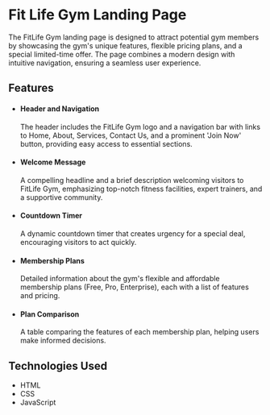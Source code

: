 # Fit Life Gym Landing Page

The FitLife Gym landing page is designed to attract potential gym members by showcasing the gym's unique features, flexible pricing plans, and a special limited-time offer. The page combines a modern design with intuitive navigation, ensuring a seamless user experience.

## Features

- #### Header and Navigation
  The header includes the FitLife Gym logo and a navigation bar with links to Home, About, Services, Contact Us, and a prominent 'Join Now' button, providing easy access to essential sections.

-  #### Welcome Message
   A compelling headline and a brief description welcoming visitors to FitLife Gym, emphasizing top-notch fitness facilities, expert trainers, and a supportive community.

-  #### Countdown Timer
   A dynamic countdown timer that creates urgency for a special deal, encouraging visitors to act quickly.

-  #### Membership Plans
   Detailed information about the gym's flexible and affordable membership plans (Free, Pro, Enterprise), each with a list of features and pricing.

-  #### Plan Comparison
   A table comparing the features of each membership plan, helping users make informed decisions.

## Technologies Used
- HTML
- CSS
- JavaScript


